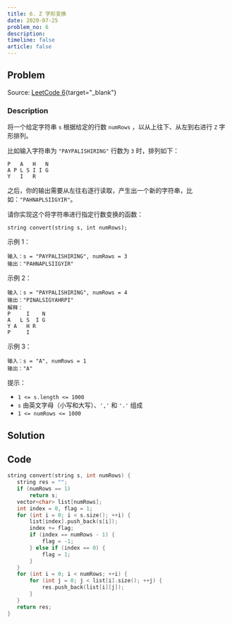 ```yaml
---
title: 6. Z 字形变换
date: 2020-07-25
problem_no: 6
description: 
timeline: false
article: false
---
```


<!-- Description. -->

<!-- more -->

## Problem

Source: [LeetCode 6](https://leetcode-cn.com/problems/zigzag-conversion/){target="_blank"}

### Description

将一个给定字符串 `s` 根据给定的行数 `numRows` ，以从上往下、从左到右进行 `Z` 字形排列。

比如输入字符串为 `"PAYPALISHIRING"` 行数为 `3` 时，排列如下：

```
P   A   H   N
A P L S I I G
Y   I   R
```

之后，你的输出需要从左往右逐行读取，产生出一个新的字符串，比如：`"PAHNAPLSIIGYIR"`。

请你实现这个将字符串进行指定行数变换的函数：

`string convert(string s, int numRows);`

示例 1：

```
输入：s = "PAYPALISHIRING", numRows = 3
输出："PAHNAPLSIIGYIR"
```

示例 2：

```
输入：s = "PAYPALISHIRING", numRows = 4
输出："PINALSIGYAHRPI"
解释：
P     I    N
A   L S  I G
Y A   H R
P     I
```

示例 3：

```
输入：s = "A", numRows = 1
输出："A"
```

提示：

- `1 <= s.length <= 1000`
- `s` 由英文字母（小写和大写）、`','` 和 `'.'` 组成
- `1 <= numRows <= 1000`

## Solution

## Code

 ```cpp
string convert(string s, int numRows) {
    string res = "";
    if (numRows == 1)
        return s;
    vector<char> list[numRows];
    int index = 0, flag = 1;
    for (int i = 0; i < s.size(); ++i) {
        list[index].push_back(s[i]);
        index += flag;
        if (index == numRows - 1) {
            flag = -1;
        } else if (index == 0) {
            flag = 1;
        }
    }
    for (int i = 0; i < numRows; ++i) {
        for (int j = 0; j < list[i].size(); ++j) {
            res.push_back(list[i][j]);
        }
    }
    return res;
}
```

